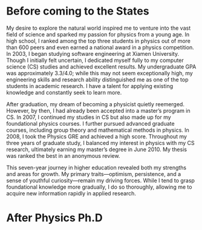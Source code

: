 # Before coming to the States
My desire to explore the natural world inspired me to venture into the vast field of science and sparked my passion for physics from a young age. In high school, I ranked among the top three students in physics out of more than 600 peers and even earned a national award in a physics competition. In 2003, I began studying software engineering at Xiamen University. Though I initially felt uncertain, I dedicated myself fully to my computer science (CS) studies and achieved excellent results. My undergraduate GPA was approximately 3.3/4.0; while this may not seem exceptionally high, my engineering skills and research ability distinguished me as one of the top students in academic research. I have a talent for applying existing knowledge and constantly seek to learn more.

After graduation, my dream of becoming a physicist quietly reemerged. However, by then, I had already been accepted into a master’s program in CS. In 2007, I continued my studies in CS but also made up for my foundational physics courses. I further pursued advanced graduate courses, including group theory and mathematical methods in physics. In 2008, I took the Physics GRE and achieved a high score. Throughout my three years of graduate study, I balanced my interest in physics with my CS research, ultimately earning my master’s degree in June 2010. My thesis was ranked the best in an anonymous review. 

This seven-year journey in higher education revealed both my strengths and areas for growth. My primary traits—optimism, persistence, and a sense of youthful curiosity—remain my driving forces. While I tend to grasp foundational knowledge more gradually, I do so thoroughly, allowing me to acquire new information rapidly in applied research.

# After Physics Ph.D
